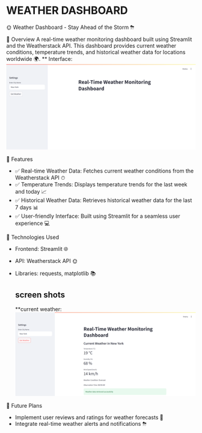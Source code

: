 # WEATHER DASHBOARD

🌞 Weather Dashboard - Stay Ahead of the Storm ⛈

📌 Overview
A real-time weather monitoring dashboard built using Streamlit and the Weatherstack API. This dashboard provides current weather conditions, temperature trends, and historical weather data for locations worldwide 🌍.
** Interface:![image alt](https://github.com/PavaniDasari-273/weather-dashboard/blob/be122d1809bbae218e570946e21557090cb85fc5/Screenshot%20(2).png)

🎯 Features
- ✅ Real-time Weather Data: Fetches current weather conditions from the Weatherstack API ⏱
- ✅ Temperature Trends: Displays temperature trends for the last week and today 📈
- ✅ Historical Weather Data: Retrieves historical weather data for the last 7 days 📊
- ✅ User-friendly Interface: Built using Streamlit for a seamless user experience 💻

🔧 Technologies Used
- Frontend: Streamlit 🌐
- API: Weatherstack API 🌞
- Libraries: requests, matplotlib 📚

  ## screen shots
  **current weather:![image alt](https://github.com/PavaniDasari-273/weather-dashboard/blob/870c659eadf100ece32149e175b96e645c145095/Screenshot%20(3).png)




🚀 Future Plans
- Implement user reviews and ratings for weather forecasts 🌟
- Integrate real-time weather alerts and notifications ⛈

